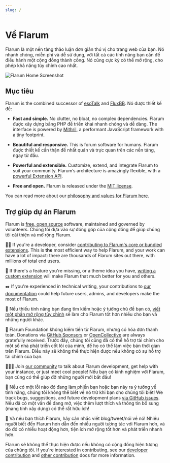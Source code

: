 ```yaml
---
slug: /
---
```


# Về Flarum

Flarum là một nền tảng thảo luận đơn giản thú vị cho trang web của bạn. Nó nhanh chóng, miễn phí và dễ sử dụng, với tất cả các tính năng bạn cần để điều hành một cộng đồng thành công. Nó cũng cực kỳ có thể mở rộng, cho phép khả năng tùy chỉnh cao nhất.

![Flarum Home Screenshot](/en/img/home_screenshot.png)

## Mục tiêu

Flarum is the combined successor of [esoTalk](https://github.com/esotalk/esoTalk) and [FluxBB](https://fluxbb.org). Nó được thiết kế để:

- **Fast and simple.** No clutter, no bloat, no complex dependencies. Flarum được xây dựng bằng PHP để triển khai nhanh chóng và dễ dàng. The interface is powered by [Mithril](https://mithril.js.org), a performant JavaScript framework with a tiny footprint.

- **Beautiful and responsive.** This is forum software for humans. Flarum được thiết kế cẩn thận để nhất quán và trực quan trên các nền tảng, ngay từ đầu.

- **Powerful and extensible.** Customize, extend, and integrate Flarum to suit your community. Flarum’s architecture is amazingly flexible, with a [powerful Extension API](/extend/README.md).

- **Free and open.** Flarum is released under the [MIT license](https://github.com/flarum/flarum/blob/master/LICENSE).

You can read more about our [philosophy and values for Flarum here](https://discuss.flarum.org/d/28869-flarum-philosophy-and-values).

## Trợ giúp dự án Flarum

Flarum is [free, open source](https://github.com/flarum/core) software, maintained and governed by volunteers. Chúng tôi dựa vào sự đóng góp của cộng đồng để giúp chúng tôi cải thiện và mở rộng Flarum.

🧑‍💻 If you're a developer, consider [contributing to Flarum's core or bundled extensions](contributing.md). This is **the** most efficient way to help Flarum, and your work can have a lot of impact: there are thousands of Flarum sites out there, with millions of total end users.

🧩 If there's a feature you're missing, or a theme idea you have, [writing a custom extension](extend/README.md) will make Flarum that much better for you and others.

✒️ If you're experienced in technical writing, your contributions to [our documentation](https://github.com/flarum/docs/issues) could help future users, admins, and developers make the most of Flarum.

🧩 Nếu thiếu tính năng bạn đang tìm kiếm hoặc ý tưởng chủ đề bạn có, [viết một phần mở rộng tùy chỉnh](extend/README.md) sẽ làm cho Flarum tốt hơn nhiều cho bạn và những người khác.

💸 Flarum Foundation không kiếm tiền từ Flarum, nhưng có hóa đơn thanh toán. Donations via [GitHub Sponsors](https://github.com/sponsors/flarum) or [OpenCollective](https://opencollective.com/flarum) are always gratefully received. Trước đây, chúng tôi cũng đã có thể hỗ trợ tài chính cho một số nhà phát triển cốt lõi của mình, để họ có thể làm việc bán thời gian trên Flarum. Điều này sẽ không thể thực hiện được nếu không có sự hỗ trợ tài chính của bạn.

🧑‍🤝‍🧑 Join [our community](https://discuss.flarum.org) to talk about Flarum development, get help with your instance, or just meet cool people! Nếu bạn có kinh nghiệm với Flarum, bạn cũng có thể giúp đỡ những người mới bắt đầu!

🐛 Nếu có một lỗi nào đó đang làm phiền bạn hoặc bạn nảy ra ý tưởng về tính năng, chúng tôi không thể biết về nó trừ khi bạn cho chúng tôi biết! We track bugs, suggestions, and future development plans [via GitHub issues](https://github.com/flarum/core/issues). Nếu đã có một vấn đề đang mở, việc thêm lượt thích và thông tin bổ sung (mang tính xây dựng) có thể rất hữu ích!

📣 Và nếu bạn thích Flarum, hãy cân nhắc viết blog/tweet/nói về nó! Nhiều người biết đến Flarum hơn dẫn đến nhiều người tương tác với Flarum hơn, và do đó có nhiều hoạt động hơn, tiện ích mở rộng tốt hơn và phát triển nhanh hơn.

Flarum sẽ không thể thực hiện được nếu không có cộng đồng hiện tượng của chúng tôi. If you're interested in contributing, see our [developer contribution](contributing.md) and [other contribution](contributing-docs-translations.md) docs for more information.
